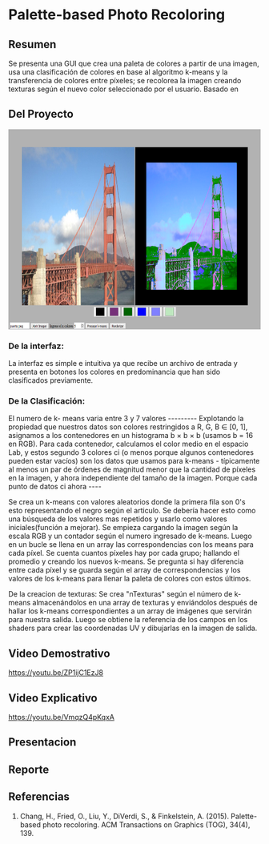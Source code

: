 # Palette-based Photo Recoloring
## Resumen
Se presenta una GUI que crea una paleta de colores a partir de una imagen, usa una clasificación de colores en base al algoritmo k-means y la transferencia de colores entre píxeles; se recolorea la imagen creando texturas según el nuevo color seleccionado por el usuario.
Basado en 

## Del Proyecto

<img align="center" width="600" height="400" src="https://github.com/AlejandraCC/Palette-based-Photo-Recoloring/blob/master/Capturas/01.PNG">

### De la interfaz: 
La interfaz es simple e intuitiva ya que recibe un archivo de entrada y presenta en botones los colores en predominancia que han sido clasificados previamente.

### De la Clasificación:


 El numero de k- means varia entre 3 y 7 valores 
  ---------  Explotando la propiedad
que nuestros datos son colores restringidos a R, G, B ∈ [0, 1], asignamos
a los contenedores en un histograma b × b × b (usamos b = 16 en RGB).
Para cada contenedor, calculamos el color medio en el espacio Lab, y estos
segundo
3
colores ci (o menos porque algunos contenedores pueden estar vacíos) son los
datos que usamos para k-means - típicamente al menos un par de órdenes de
magnitud menor que la cantidad de píxeles en la imagen, y
ahora independiente del tamaño de la imagen. Porque cada punto de datos ci ahora ----



Se crea un k-means con valores aleatorios donde la primera fila son 0's esto representando el negro según el articulo. Se debería hacer esto como una búsqueda de los valores mas 
repetidos y usarlo como valores iniciales(función a mejorar).
Se empieza cargando la imagen según la escala RGB  y un contador según el numero ingresado de k-means.
Luego en un bucle se llena en un array las correspondencias con los means para cada píxel.
Se cuenta cuantos píxeles hay por cada grupo; hallando el promedio y creando los nuevos k-means.
Se pregunta si hay diferencia entre cada píxel y se guarda según el array de correspondencias y los valores de los k-means para llenar la paleta de colores con estos últimos.

De la creacion de texturas:
Se crea "nTexturas" según el número de k-means almacenándolos en una array de texturas y enviándolos después de hallar los k-means correspondientes a un array de imágenes que servirán para nuestra salida.
Luego se obtiene la referencia de los campos en los shaders para crear las coordenadas UV y dibujarlas en la imagen de salida.

## Video Demostrativo
https://youtu.be/ZP1ijC1EzJ8
## Video Explicativo
https://youtu.be/VmqzQ4pKqxA
## Presentacion
## Reporte
## Referencias
1. Chang, H., Fried, O., Liu, Y., DiVerdi, S., & Finkelstein, A. (2015). Palette-based photo recoloring. ACM Transactions on Graphics (TOG), 34(4), 139.
